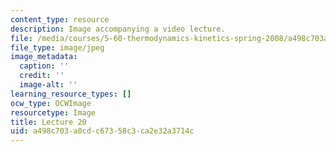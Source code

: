 ```yaml
---
content_type: resource
description: Image accompanying a video lecture.
file: /media/courses/5-60-thermodynamics-kinetics-spring-2008/a498c703a0cdc67358c3ca2e32a3714c_lec20_th.jpg
file_type: image/jpeg
image_metadata:
  caption: ''
  credit: ''
  image-alt: ''
learning_resource_types: []
ocw_type: OCWImage
resourcetype: Image
title: Lecture 20
uid: a498c703-a0cd-c673-58c3-ca2e32a3714c
---
```

